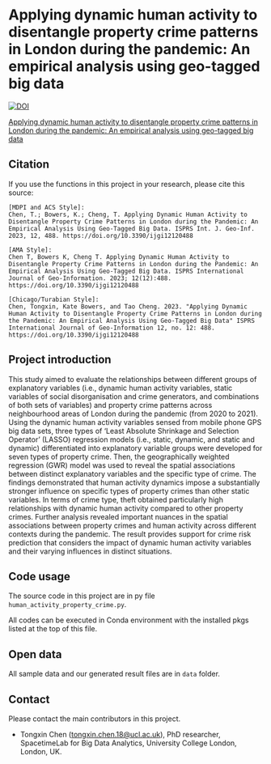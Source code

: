 # Applying dynamic human activity to disentangle property crime patterns in London during the pandemic: An empirical analysis using geo-tagged big data 
[![DOI](https://zenodo.org/badge/616290670.svg)](https://zenodo.org/badge/latestdoi/616290670)


[Applying dynamic human activity to disentangle property crime patterns in London during the pandemic: An empirical analysis using geo-tagged big data](https://www.mdpi.com/2220-9964/12/12/488)
<!-- Citation -->
## Citation

If you use the functions in this project in your research, please cite this source:

```
[MDPI and ACS Style]:
Chen, T.; Bowers, K.; Cheng, T. Applying Dynamic Human Activity to Disentangle Property Crime Patterns in London during the Pandemic: An Empirical Analysis Using Geo-Tagged Big Data. ISPRS Int. J. Geo-Inf. 2023, 12, 488. https://doi.org/10.3390/ijgi12120488

[AMA Style]:
Chen T, Bowers K, Cheng T. Applying Dynamic Human Activity to Disentangle Property Crime Patterns in London during the Pandemic: An Empirical Analysis Using Geo-Tagged Big Data. ISPRS International Journal of Geo-Information. 2023; 12(12):488. https://doi.org/10.3390/ijgi12120488

[Chicago/Turabian Style]:
Chen, Tongxin, Kate Bowers, and Tao Cheng. 2023. "Applying Dynamic Human Activity to Disentangle Property Crime Patterns in London during the Pandemic: An Empirical Analysis Using Geo-Tagged Big Data" ISPRS International Journal of Geo-Information 12, no. 12: 488. https://doi.org/10.3390/ijgi12120488
```


<!-- Project introduction -->
## Project introduction

This study aimed to evaluate the relationships between different groups of explanatory variables (i.e., dynamic human activity variables, static variables of social disorganisation and crime generators, and combinations of both sets of variables) and property crime patterns across neighbourhood areas of London during the pandemic (from 2020 to 2021). Using the dynamic human activity variables sensed from mobile phone GPS big data sets, three types of ‘Least Absolute Shrinkage and Selection Operator’ (LASSO) regression models (i.e., static, dynamic, and static and dynamic) differentiated into explanatory variable groups were developed for seven types of property crime. Then, the geographically weighted regression (GWR) model was used to reveal the spatial associations between distinct explanatory variables and the specific type of crime. The findings demonstrated that human activity dynamics impose a substantially stronger influence on specific types of property crimes than other static variables. In terms of crime type, theft obtained particularly high relationships with dynamic human activity compared to other property crimes. Further analysis revealed important nuances in the spatial associations between property crimes and human activity across different contexts during the pandemic. The result provides support for crime risk prediction that considers the impact of dynamic human activity variables and their varying influences in distinct situations.



<!-- Notebook usage -->
## Code usage

The source code in this project are in py file ```human_activity_property_crime.py```.

All codes can be executed in Conda environment with the installed pkgs listed at the top of this file. 

<!-- Open data -->
## Open data

All sample data and our generated result files are in ```data``` folder.

<!-- Contact -->
## Contact

Please contact the main contributors in this project.

- Tongxin Chen (tongxin.chen.18@ucl.ac.uk), PhD researcher, SpacetimeLab for Big Data Analytics, University College London, London, UK.
